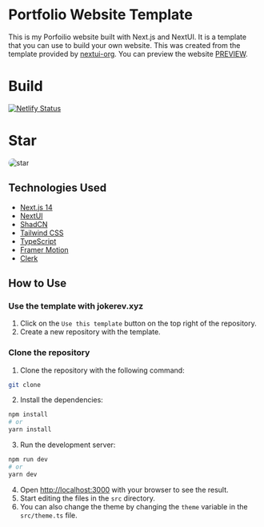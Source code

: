 # Portfolio Website Template

This is my Porfoilio website built with Next.js and NextUI. It is a template that you can use to build your own website.
This was created from the template provided by [nextui-org](https://github.com/nextui-org/next-app-template).
You can preview the website [PREVIEW](https://jokerdev.xyz).

# Build
[![Netlify Status](https://api.netlify.com/api/v1/badges/851db577-e644-4c91-9fb2-3a1cb0b926f6/deploy-status)](https://app.netlify.com/sites/funny-bombolone-136075/deploys)

# Star
<img style='border-radius: 10px;' src="https://cdn.jokerdev.xyz/img/dev_bo4h5gr1.png" alt="star" />

## Technologies Used

- [Next.js 14](https://nextjs.org/docs/getting-started)
- [NextUI](https://nextui.org/)
- [ShadCN](https://ui.shadcn.com)
- [Tailwind CSS](https://tailwindcss.com/)
- [TypeScript](https://www.typescriptlang.org/)
- [Framer Motion](https://www.framer.com/motion/)
- [Clerk](https://clerk.com/)

## How to Use


### Use the template with jokerev.xyz

1. Click on the `Use this template` button on the top right of the repository.
2. Create a new repository with the template.

### Clone the repository

1. Clone the repository with the following command:

```bash
git clone
```

2. Install the dependencies:

```bash
npm install
# or
yarn install
```

3. Run the development server:

```bash
npm run dev
# or
yarn dev
```

4. Open [http://localhost:3000](http://localhost:3000) with your browser to see the result.
5. Start editing the files in the `src` directory.
6. You can also change the theme by changing the `theme` variable in the `src/theme.ts` file.